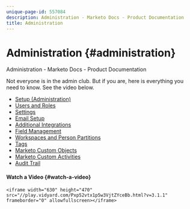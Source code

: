 ```yaml
---
unique-page-id: 557084
description: Administration - Marketo Docs - Product Documentation
title: Administration
---
```


# Administration {#administration}

Administration - Marketo Docs - Product Documentation

Not everyone is in the admin club. But if you are, here is everything you need to know. See the video below.

* [Setup (Administration)](administration/setup-administration.md)
* [Users and Roles](administration/users-and-roles.md)
* [Settings](administration/settings.md)
* [Email Setup](administration/email-setup.md)
* [Additional Integrations](administration/additional-integrations.md)
* [Field Management](administration/field-management.md)
* [Workspaces and Person Partitions](administration/workspaces-and-person-partitions.md)
* [Tags](administration/tags.md)
* [Marketo Custom Objects](administration/marketo-custom-objects.md)
* [Marketo Custom Activities](administration/marketo-custom-activities.md)
* [Audit Trail](administration/audit-trail.md)

#### Watch a Video {#watch-a-video}

`<iframe width="630" height="470" src="//play.vidyard.com/Pxp52vtx1p5w3VjtZYceBb.html?v=3.1.1" frameborder="0" allowfullscreen></iframe>`  